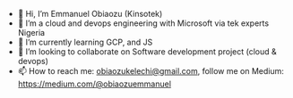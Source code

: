 - 👋 Hi, I’m Emmanuel Obiaozu (Kinsotek)
- 👀 I’m a cloud and devops engineering with Microsoft via tek experts Nigeria
- 🌱 I’m currently learning GCP, and JS
- 💞️ I’m looking to collaborate on Software development project (cloud & devops)
- 📫 How to reach me: obiaozukelechi@gmail.com, follow me on Medium: https://medium.com/@obiaozuemmanuel 

<!---
Kinsotek/Kinsotek is a ✨ special ✨ repository because its `README.md` (this file) appears on your GitHub profile.
You can click the Preview link to take a look at your changes.
--->

